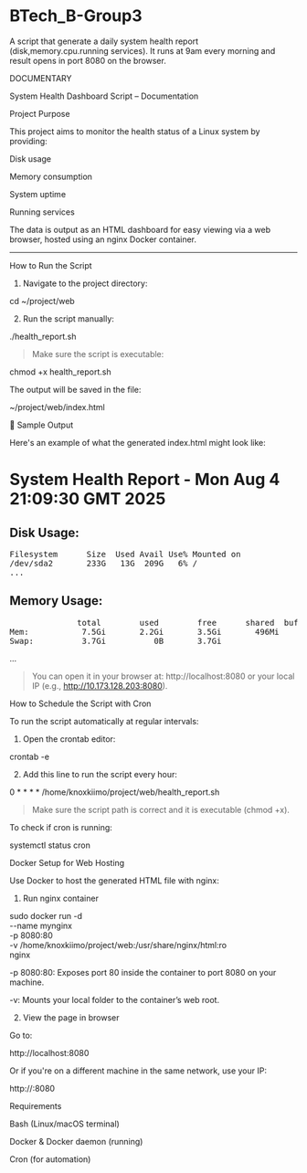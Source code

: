 # BTech_B-Group3
A script that generate a daily system health report (disk,memory.cpu.running services). It runs at 9am every morning and result opens in port 8080 on the browser.

DOCUMENTARY 

System Health Dashboard Script – Documentation

Project Purpose

This project aims to monitor the health status of a Linux system by providing:

Disk usage

Memory consumption

System uptime

Running services


The data is output as an HTML dashboard for easy viewing via a web browser, hosted using an nginx Docker container.


---

How to Run the Script

1. Navigate to the project directory:



cd ~/project/web

2. Run the script manually:



./health_report.sh

> Make sure the script is executable:



chmod +x health_report.sh

The output will be saved in the file:

~/project/web/index.html



🧾 Sample Output

Here's an example of what the generated index.html might look like:

<!DOCTYPE html>
<html>
<head><title>System Health Report</title></head>
<body>
<h1>System Health Report - Mon Aug 4 21:09:30 GMT 2025</h1>
<h2>Disk Usage:</h2>
<pre>
Filesystem      Size  Used Avail Use% Mounted on
/dev/sda2       233G   13G  209G   6% /
...
</pre>
<h2>Memory Usage:</h2>
<pre>
              total        used        free      shared  buff/cache   available
Mem:           7.5Gi       2.2Gi       3.5Gi       496Mi       2.5Gi       5.3Gi
Swap:          3.7Gi          0B       3.7Gi
</pre>
...
</body>
</html>

> You can open it in your browser at:
http://localhost:8080 or your local IP (e.g., http://10.173.128.203:8080).


How to Schedule the Script with Cron

To run the script automatically at regular intervals:

1. Open the crontab editor:



crontab -e

2. Add this line to run the script every hour:



0 * * * * /home/knoxkiimo/project/web/health_report.sh

> Make sure the script path is correct and it is executable (chmod +x).



To check if cron is running:

systemctl status cron


Docker Setup for Web Hosting

Use Docker to host the generated HTML file with nginx:

1. Run nginx container

sudo docker run -d \
  --name mynginx \
  -p 8080:80 \
  -v /home/knoxkiimo/project/web:/usr/share/nginx/html:ro \
  nginx

-p 8080:80: Exposes port 80 inside the container to port 8080 on your machine.

-v: Mounts your local folder to the container’s web root.


2. View the page in browser

Go to:

http://localhost:8080

Or if you're on a different machine in the same network, use your IP:

http://<your-local-ip>:8080


Requirements

Bash (Linux/macOS terminal)

Docker & Docker daemon (running)

Cron (for automation)